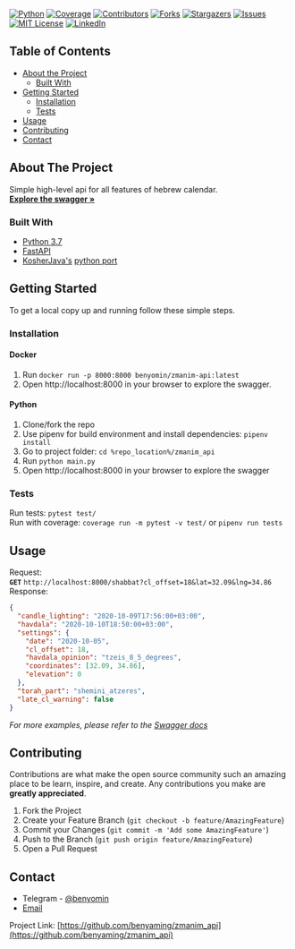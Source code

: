 <!-- PROJECT SHIELDS -->
<!--
*** I'm using markdown "reference style" links for readability.
*** Reference links are enclosed in brackets [ ] instead of parentheses ( ).
*** See the bottom of this document for the declaration of the reference variables
*** for contributors-url, forks-url, etc. This is an optional, concise syntax you may use.
*** https://www.markdownguide.org/basic-syntax/#reference-style-links
-->
[![Python][python-shield]][python-url]
[![Coverage][coverage-shield]][coverage-url]
[![Contributors][contributors-shield]][contributors-url]
[![Forks][forks-shield]][forks-url]
[![Stargazers][stars-shield]][stars-url]
[![Issues][issues-shield]][issues-url]
[![MIT License][license-shield]][license-url]
[![LinkedIn][linkedin-shield]][linkedin-url]



<!-- TABLE OF CONTENTS -->
## Table of Contents

* [About the Project](#about-the-project)
  * [Built With](#built-with)
* [Getting Started](#getting-started)
  * [Installation](#installation)
  * [Tests](#tests)
* [Usage](#usage)
* [Contributing](#contributing)
* [Contact](#contact)

<!-- ABOUT THE PROJECT -->
## About The Project

Simple high-level api for all features of hebrew calendar.  
[**Explore the swagger »**](https://api.ginzburg.io/zmanim)


### Built With

* [Python 3.7](https://www.python.org/downloads/release/python-377/)
* [FastAPI](https://github.com/tiangolo/fastapi)
* [KosherJava's](https://kosherjava.com/zmanim-project) [python port](https://github.com/pinnymz/python-zmanim)



<!-- GETTING STARTED -->
## Getting Started

To get a local copy up and running follow these simple steps.

### Installation
#### Docker
1. Run `docker run -p 8000:8000 benyomin/zmanim-api:latest`
2. Open http://localhost:8000 in your browser to explore the swagger.

#### Python
1) Clone/fork the repo
2) Use pipenv for build environment and install dependencies: `pipenv install`
3) Go to project folder: `cd %repo_location%/zmanim_api`
4) Run `python main.py`
5) Open http://localhost:8000 in your browser to explore the swagger

### Tests
Run tests: `pytest test/`  
Run with coverage: `coverage run -m pytest -v test/` or `pipenv run tests`



<!-- USAGE EXAMPLES -->
## Usage

Request:  
**`GET`** `http://localhost:8000/shabbat?cl_offset=18&lat=32.09&lng=34.86`  
Response:
```json
{
  "candle_lighting": "2020-10-09T17:56:00+03:00",
  "havdala": "2020-10-10T18:50:00+03:00",
  "settings": {
    "date": "2020-10-05",
    "cl_offset": 18,
    "havdala_opinion": "tzeis_8_5_degrees",
    "coordinates": [32.09, 34.86],
    "elevation": 0
  },
  "torah_part": "shemini_atzeres",
  "late_cl_warning": false
}
```

_For more examples, please refer to the [Swagger docs](https://api.ginzburg.io/zmanim)_



<!-- CONTRIBUTING -->
## Contributing

Contributions are what make the open source community such an amazing place to be learn, inspire, and create. Any contributions you make are **greatly appreciated**.

1. Fork the Project
2. Create your Feature Branch (`git checkout -b feature/AmazingFeature`)
3. Commit your Changes (`git commit -m 'Add some AmazingFeature'`)
4. Push to the Branch (`git push origin feature/AmazingFeature`)
5. Open a Pull Request



<!-- CONTACT -->
## Contact

* Telegram - [@benyomin](https://t.me/benyomin)  
* [Email](mailto:benyomin.94@gmail.com)

Project Link: [https://github.com/benyaming/zmanim_api](https://github.com/benyaming/zmanim_api)



<!-- MARKDOWN LINKS & IMAGES -->
<!-- https://www.markdownguide.org/basic-syntax/#reference-style-links -->
[python-shield]: https://img.shields.io/github/pipenv/locked/python-version/benyaming/zmanim_api?style=flat-square
[python-url]: https://img.shields.io/github/pipenv/locked/python-version/benyaming/zmanim_api?style=flat-square
[coverage-shield]: https://img.shields.io/codecov/c/github/benyaming/zmanim_api/master?style=flat-square
[coverage-url]: https://img.shields.io/codecov/c/github/benyaming/zmanim_api/master?style=flat-square
[contributors-shield]: https://img.shields.io/github/contributors/benyaming/zmanim_api.svg?style=flat-square
[contributors-url]: https://github.com/benyaming/zmanim_api/graphs/contributors
[forks-shield]: https://img.shields.io/github/forks/benyaming/zmanim_api.svg?style=flat-square
[forks-url]: https://github.com/benyaming/zmanim_api/network/members
[stars-shield]: https://img.shields.io/github/stars/benyaming/zmanim_api.svg?style=flat-square
[stars-url]: https://github.com/benyaming/zmanim_api/stargazers
[issues-shield]: https://img.shields.io/github/issues/benyaming/zmanim_api.svg?style=flat-square
[issues-url]: https://github.com/benyaming/repo/zmanim_api
[license-shield]: https://img.shields.io/github/license/benyaming/zmanim_api.svg?style=flat-square
[license-url]: https://github.com/benyaming/zmanim_api/blob/master/LICENSE.txt
[linkedin-shield]: https://img.shields.io/badge/-LinkedIn-black.svg?style=flat-square&logo=linkedin&colorB=555
[linkedin-url]: https://linkedin.com/in/benyaming



